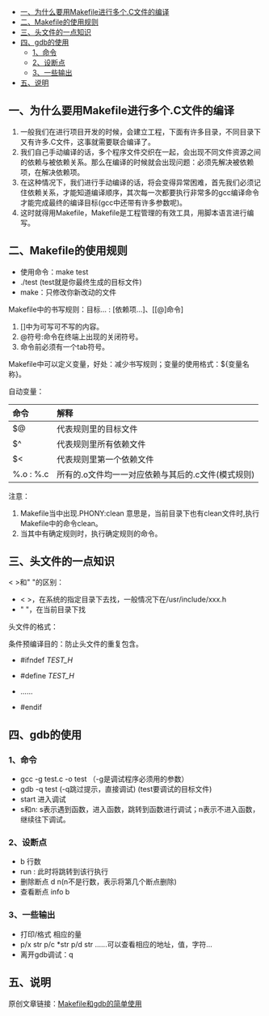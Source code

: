- [一、为什么要用Makefile进行多个.C文件的编译](#一为什么要用makefile进行多个c文件的编译)
- [二、Makefile的使用规则](#二makefile的使用规则)
- [三、头文件的一点知识](#三头文件的一点知识)
- [四、gdb的使用](#四gdb的使用)
  - [1、命令](#1命令)
  - [2、设断点](#2设断点)
  - [3、一些输出](#3一些输出)
- [五、说明](#五说明)

## 一、为什么要用Makefile进行多个.C文件的编译

1. 一般我们在进行项目开发的时候，会建立工程，下面有许多目录，不同目录下又有许多.C文件，这事就需要联合编译了。
2. 我们自己手动编译的话，多个程序文件交织在一起，会出现不同文件资源之间的依赖与被依赖关系。那么在编译的时候就会出现问题：必须先解决被依赖项，在解决依赖项。
3. 在这种情况下，我们进行手动编译的话，将会变得异常困难，首先我们必须记住依赖关系，才能知道编译顺序，其次每一次都要执行非常多的gcc编译命令才能完成最终的编译目标(gcc中还带有许多参数呢)。
4. 这时就得用Makefile，Makefile是工程管理的有效工具，用脚本语言进行编写。

## 二、Makefile的使用规则

- 使用命令：make test
- ./test (test就是你最终生成的目标文件)
- make：只修改你新改动的文件

Makefile中的书写规则：目标... : [依赖项...]、[[@]命令]

1. []中为可写可不写的内容。
2. @符号:命令在终端上出现的关闭符号。
3. 命令前必须有一个tab符号。

Makefile中可以定义变量，好处：减少书写规则；变量的使用格式：${变量名称}。

自动变量：

命令|解释
|:--|:--
$@|代表规则里的目标文件
$^|代表规则里所有依赖文件
$<|代表规则里第一个依赖文件
%.o : %.c|所有的.o文件均一一对应依赖与其后的.c文件(模式规则)

注意：

1. Makefile当中出现.PHONY:clean 意思是，当前目录下也有clean文件时,执行Makefile中的命令clean。
2. 当其中有确定规则时，执行确定规则的命令。 

## 三、头文件的一点知识

< >和" "的区别：

- < >，在系统的指定目录下去找，一般情况下在/usr/include/xxx.h
- " "，在当前目录下找

头文件的格式：

条件预编译目的：防止头文件的重复包含。

- #ifndef _TEST_H_
- #define _TEST_H_

- ......

- #endif

## 四、gdb的使用

### 1、命令

- gcc -g test.c -o test   （-g是调试程序必须用的参数）
- gdb -q test      (-q跳过提示，直接调试) (test要调试的目标文件)
- start    进入调试
- s和n: s表示遇到函数，进入函数，跳转到函数进行调试；n表示不进入函数，继续往下调试。

### 2、设断点

- b  行数
- run : 此时将跳转到该行执行
- 删除断点   d  n(n不是行数，表示将第几个断点删除)
- 查看断点   info  b

### 3、一些输出

- 打印/格式  相应的量
- p/x str    p/c *str   p/d str ......可以查看相应的地址，值，字符...
- 离开gdb调试：q

## 五、说明

原创文章链接：[Makefile和gdb的简单使用](https://mp.weixin.qq.com/s?__biz=MzUxMzkyNDk0Ng==&mid=2247483724&idx=1&sn=2323ae1519de752db53772825452f865&chksm=f94c8b71ce3b026764f12508da38038a3a412d1811b34f5b184fbf4819798312a57d6e762792&scene=21#wechat_redirect)
